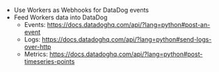 * Use Workers as Webhooks for DataDog events
* Feed Workers data into DataDog
	* Events: https://docs.datadoghq.com/api/?lang=python#post-an-event
	* Logs: https://docs.datadoghq.com/api/?lang=python#send-logs-over-http
	* Metrics: https://docs.datadoghq.com/api/?lang=python#post-timeseries-points
	